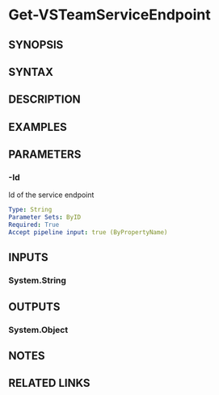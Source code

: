 <!-- #include "./common/header.md" -->

# Get-VSTeamServiceEndpoint

## SYNOPSIS

<!-- #include "./synopsis/Get-VSTeamServiceEndpoint.md" -->

## SYNTAX

## DESCRIPTION

<!-- #include "./synopsis/Get-VSTeamServiceEndpoint.md" -->

## EXAMPLES

## PARAMETERS

<!-- #include "./params/projectName.md" -->

### -Id

Id of the service endpoint

```yaml
Type: String
Parameter Sets: ByID
Required: True
Accept pipeline input: true (ByPropertyName)
```

## INPUTS

### System.String

## OUTPUTS

### System.Object

## NOTES

<!-- #include "./common/prerequisites.md" -->

## RELATED LINKS

<!-- #include "./common/related.md" -->
